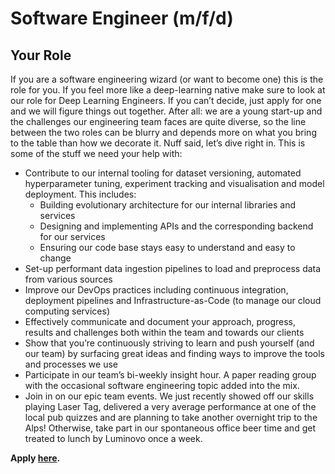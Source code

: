 # Software Engineer (m/f/d)

## Your Role
If you are a software engineering wizard (or want to become one) this is the role for you. If you feel more like a deep-learning native make sure to look at our role for Deep Learning Engineers. If you can’t decide, just apply for one and we will figure things out together. After all: we are a young start-up and the challenges our engineering team faces are quite diverse, so the line between the two roles can be blurry and depends more on what you bring to the table than how we decorate it. 
Nuff said, let’s dive right in. This is some of the stuff we need your help with: 

* Contribute to our internal tooling for dataset versioning, automated hyperparameter tuning, experiment tracking and visualisation and model deployment. This includes:
    * Building evolutionary architecture for our internal libraries and services
    * Designing and implementing APIs and the corresponding backend for our services
    * Ensuring our code base stays easy to understand and easy to change				
* Set-up performant data ingestion pipelines to load and preprocess data from various sources		
* Improve our DevOps practices including continuous integration, deployment pipelines and Infrastructure-as-Code (to manage our cloud computing services)	
* Effectively communicate and document your approach, progress, results and challenges both within the team and towards our clients
* Show that you’re continuously striving to learn and push yourself (and our team) by surfacing great ideas and finding ways to improve the tools and processes we use
* Participate in our team’s bi-weekly insight hour. A paper reading group with the occasional software engineering topic added into the mix.
* Join in on our epic team events. We just recently showed off our skills playing Laser Tag, delivered a very average performance at one of the local pub quizzes and are planning to take another overnight trip to the Alps! Otherwise, take
 part in our spontaneous office beer time and get treated to lunch by Luminovo once a week.

**Apply [here](https://luminovo-jobs.personio.de/job/113725).**
